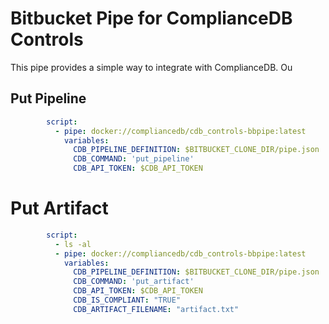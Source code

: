 # Bitbucket Pipe for ComplianceDB Controls

This pipe provides a simple way to integrate with ComplianceDB.  Ou 

## Put Pipeline
```yaml
        script:
          - pipe: docker://compliancedb/cdb_controls-bbpipe:latest
            variables:
              CDB_PIPELINE_DEFINITION: $BITBUCKET_CLONE_DIR/pipe.json
              CDB_COMMAND: 'put_pipeline'
              CDB_API_TOKEN: $CDB_API_TOKEN
```

# Put Artifact

```yaml
        script:
          - ls -al
          - pipe: docker://compliancedb/cdb_controls-bbpipe:latest
            variables:
              CDB_PIPELINE_DEFINITION: $BITBUCKET_CLONE_DIR/pipe.json
              CDB_COMMAND: 'put_artifact'
              CDB_API_TOKEN: $CDB_API_TOKEN
              CDB_IS_COMPLIANT: "TRUE"
              CDB_ARTIFACT_FILENAME: "artifact.txt"
```